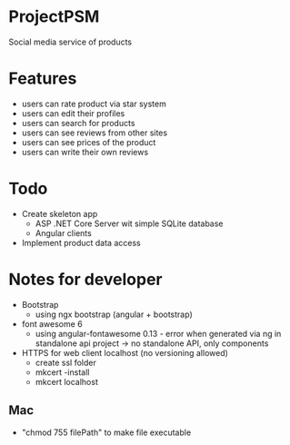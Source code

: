 # ProjectPSM

Social media service of products

# Features

- users can rate product via star system
- users can edit their profiles
- users can search for products
- users can see reviews from other sites
- users can see prices of the product
- users can write their own reviews

# Todo

- Create skeleton app
  - ASP .NET Core Server wit simple SQLite database
  - Angular clients
- Implement product data access

# Notes for developer

- Bootstrap
  - using ngx bootstrap (angular + bootstrap)
- font awesome 6
  - using angular-fontawesome 0.13 - error when generated via ng in standalone api project
    -> no standalone API, only components
- HTTPS for web client localhost (no versioning allowed)
  - create ssl folder
  - mkcert -install
  - mkcert localhost

## Mac

- "chmod 755 filePath" to make file executable
